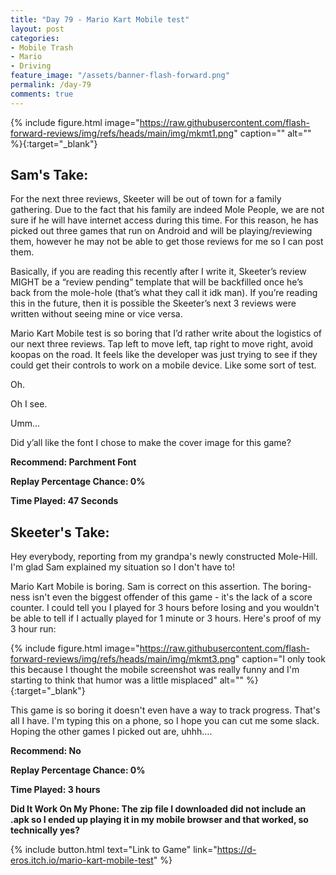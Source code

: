 ```yaml
---
title: "Day 79 - Mario Kart Mobile test"
layout: post
categories:
- Mobile Trash
- Mario
- Driving
feature_image: "/assets/banner-flash-forward.png"
permalink: /day-79
comments: true
---
```


{% include figure.html image="https://raw.githubusercontent.com/flash-forward-reviews/img/refs/heads/main/img/mkmt1.png" caption="" alt="" %}{:target="_blank"}

## Sam's Take:

For the next three reviews, Skeeter will be out of town for a family gathering. Due to the fact that his family are indeed Mole People, we are not sure if he will have internet access during this time. For this reason, he has picked out three games that run on Android and will be playing/reviewing them, however he may not be able to get those reviews for me so I can post them.

Basically, if you are reading this recently after I write it, Skeeter’s review MIGHT be a “review pending” template that will be backfilled once he’s back from the mole-hole (that’s what they call it idk man). If you’re reading this in the future, then it is possible the Skeeter’s next 3 reviews were written without seeing mine or vice versa.

Mario Kart Mobile test is so boring that I’d rather write about the logistics of our next three reviews. Tap left to move left, tap right to move right, avoid koopas on the road. It feels like the developer was just trying to see if they could get their controls to work on a mobile device. Like some sort of test.

Oh.

Oh I see.

Umm...

Did y’all like the font I chose to make the cover image for this game?

**Recommend: Parchment Font**

**Replay Percentage Chance: 0%**

**Time Played: 47 Seconds**

## Skeeter's Take:

Hey everybody, reporting from my grandpa's newly constructed Mole-Hill. I'm glad Sam explained my situation so I don't have to!

Mario Kart Mobile is boring. Sam is correct on this assertion.
The boring-ness isn't even the biggest offender of this game - it's the lack of a score counter. I could tell you I played for 3 hours before losing and you wouldn't be able to tell if I actually played for 1 minute or 3 hours. Here's proof of my 3 hour run:

{% include figure.html image="https://raw.githubusercontent.com/flash-forward-reviews/img/refs/heads/main/img/mkmt3.png" caption="I only took this because I thought the mobile screenshot was really funny and I'm starting to think that humor was a little misplaced" alt="" %}{:target="_blank"}

This game is so boring it doesn't even have a way to track progress. That's all I have. I'm typing this on a phone, so I hope you can cut me some slack. Hoping the other games I picked out are, uhhh….

**Recommend: No** 

**Replay Percentage Chance: 0%**

**Time Played: 3 hours**

**Did It Work On My Phone: The zip file I downloaded did not include an .apk so I ended up playing it in my mobile browser and that worked, so technically yes?**

{% include button.html text="Link to Game" link="https://d-eros.itch.io/mario-kart-mobile-test" %}